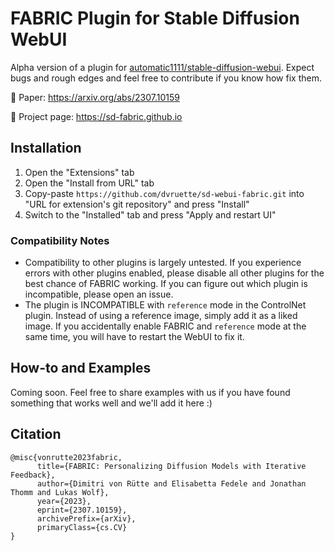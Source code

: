 # FABRIC Plugin for Stable Diffusion WebUI

Alpha version of a plugin for [automatic1111/stable-diffusion-webui](https://github.com/AUTOMATIC1111/stable-diffusion-webui). Expect bugs and rough edges and feel free to contribute if you know how fix them.

📜 Paper: https://arxiv.org/abs/2307.10159

🎨 Project page: https://sd-fabric.github.io

## Installation

1. Open the "Extensions" tab
2. Open the "Install from URL" tab
3. Copy-paste `https://github.com/dvruette/sd-webui-fabric.git` into "URL for extension's git repository" and press "Install"
5. Switch to the "Installed" tab and press "Apply and restart UI"

### Compatibility Notes
- Compatibility to other plugins is largely untested. If you experience errors with other plugins enabled, please disable all other plugins for the best chance of FABRIC working. If you can figure out which plugin is incompatible, please open an issue.
- The plugin is INCOMPATIBLE with `reference` mode in the ControlNet plugin. Instead of using a reference image, simply add it as a liked image. If you accidentally enable FABRIC and `reference` mode at the same time, you will have to restart the WebUI to fix it.


## How-to and Examples

Coming soon. Feel free to share examples with us if you have found something that works well and we'll add it here :)


## Citation
```
@misc{vonrutte2023fabric,
      title={FABRIC: Personalizing Diffusion Models with Iterative Feedback}, 
      author={Dimitri von Rütte and Elisabetta Fedele and Jonathan Thomm and Lukas Wolf},
      year={2023},
      eprint={2307.10159},
      archivePrefix={arXiv},
      primaryClass={cs.CV}
}
```
